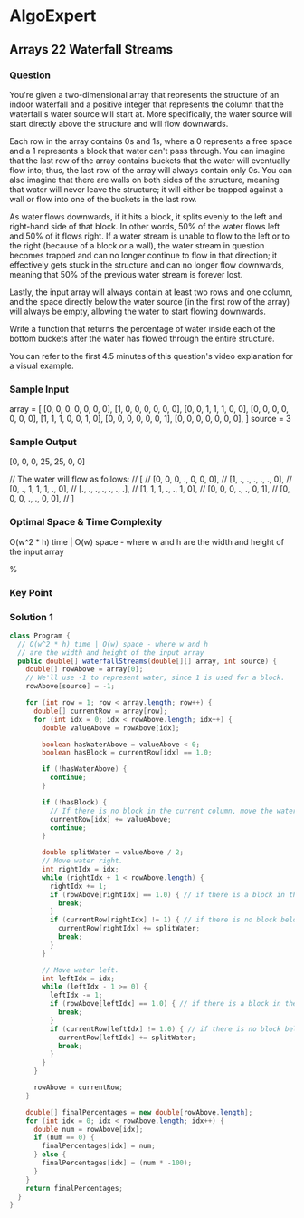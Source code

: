 # AlgoExpert

## Arrays 22 Waterfall Streams

### Question

You're given a two-dimensional array that represents the structure of an indoor waterfall and a positive integer that represents the column that the waterfall's water source will start at. More specifically, the water source will start directly above the structure and will flow downwards.

Each row in the array contains 0s and 1s, where a 0 represents a free space and a 1 represents a block that water can't pass through. You can imagine that the last row of the array contains buckets that the water will eventually flow into; thus, the last row of the array will always contain only 0s. You can also imagine that there are walls on both sides of the structure, meaning that water will never leave the structure; it will either be trapped against a wall or flow into one of the buckets in the last row.

As water flows downwards, if it hits a block, it splits evenly to the left and right-hand side of that block. In other words, 50% of the water flows left and 50% of it flows right. If a water stream is unable to flow to the left or to the right (because of a block or a wall), the water stream in question becomes trapped and can no longer continue to flow in that direction; it effectively gets stuck in the structure and can no longer flow downwards, meaning that 50% of the previous water stream is forever lost.

Lastly, the input array will always contain at least two rows and one column, and the space directly below the water source (in the first row of the array) will always be empty, allowing the water to start flowing downwards.

Write a function that returns the percentage of water inside each of the bottom buckets after the water has flowed through the entire structure.

You can refer to the first 4.5 minutes of this question's video explanation for a visual example.

### Sample Input

array = [
  [0, 0, 0, 0, 0, 0, 0],
  [1, 0, 0, 0, 0, 0, 0],
  [0, 0, 1, 1, 1, 0, 0],
  [0, 0, 0, 0, 0, 0, 0],
  [1, 1, 1, 0, 0, 1, 0],
  [0, 0, 0, 0, 0, 0, 1],
  [0, 0, 0, 0, 0, 0, 0],
]
source = 3

### Sample Output

[0, 0, 0, 25, 25, 0, 0]

// The water will flow as follows:
// [
//   [0, 0, 0, ., 0, 0, 0],
//   [1, ., ., ., ., ., 0],
//   [0, ., 1, 1, 1, ., 0],
//   [., ., ., ., ., ., .],
//   [1, 1, 1, ., ., 1, 0],
//   [0, 0, 0, ., ., 0, 1],
//   [0, 0, 0, ., ., 0, 0],
// ]

### Optimal Space & Time Complexity

O(w^2 * h) time | O(w) space - where w and h are the width and height of the input array

%

### Key Point

### Solution 1

```java
class Program {
  // O(w^2 * h) time | O(w) space - where w and h
  // are the width and height of the input array
  public double[] waterfallStreams(double[][] array, int source) {
    double[] rowAbove = array[0];
    // We'll use -1 to represent water, since 1 is used for a block.
    rowAbove[source] = -1;

    for (int row = 1; row < array.length; row++) {
      double[] currentRow = array[row];
      for (int idx = 0; idx < rowAbove.length; idx++) {
        double valueAbove = rowAbove[idx];

        boolean hasWaterAbove = valueAbove < 0;
        boolean hasBlock = currentRow[idx] == 1.0;

        if (!hasWaterAbove) {
          continue;
        }

        if (!hasBlock) {
          // If there is no block in the current column, move the water down.
          currentRow[idx] += valueAbove;
          continue;
        }

        double splitWater = valueAbove / 2;
        // Move water right.
        int rightIdx = idx;
        while (rightIdx + 1 < rowAbove.length) {
          rightIdx += 1;
          if (rowAbove[rightIdx] == 1.0) { // if there is a block in the way
            break;
          }
          if (currentRow[rightIdx] != 1) { // if there is no block below us
            currentRow[rightIdx] += splitWater;
            break;
          }
        }

        // Move water left.
        int leftIdx = idx;
        while (leftIdx - 1 >= 0) {
          leftIdx -= 1;
          if (rowAbove[leftIdx] == 1.0) { // if there is a block in the way
            break;
          }
          if (currentRow[leftIdx] != 1.0) { // if there is no block below us
            currentRow[leftIdx] += splitWater;
            break;
          }
        }
      }

      rowAbove = currentRow;
    }

    double[] finalPercentages = new double[rowAbove.length];
    for (int idx = 0; idx < rowAbove.length; idx++) {
      double num = rowAbove[idx];
      if (num == 0) {
        finalPercentages[idx] = num;
      } else {
        finalPercentages[idx] = (num * -100);
      }
    }
    return finalPercentages;
  }
}

```
